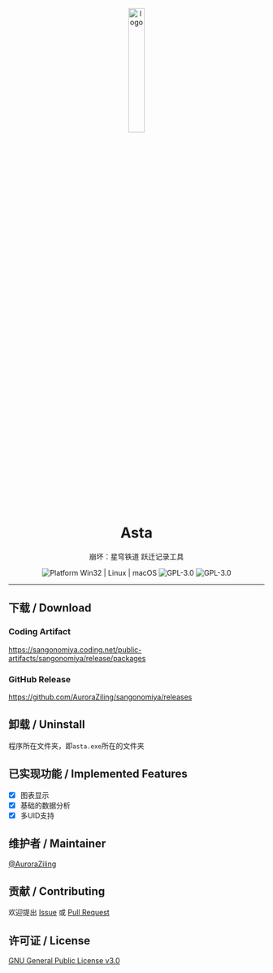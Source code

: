 <p align="center">
  <img width="25%" align="center" src="https://s1.imagehub.cc/images/2023/05/16/avatar_rounded.png" alt="logo">
</p>
<h1 align="center">
  Asta
</h1>
<p align="center">
  崩坏：星穹铁道 跃迁记录工具
</p>

<p align="center">
  <a style="text-decoration:none">
    <img src="https://img.shields.io/badge/Platform-Windows%20-lightgreen?style=flat-square" alt="Platform Win32 | Linux | macOS"/>
  </a>

  <a style="text-decoration:none">
    <img src=https://img.shields.io/badge/Language-Python-blue.svg?style=flat-square alt="GPL-3.0"/>
  </a>

  <a style="text-decoration:none">
    <img src=https://img.shields.io/badge/License-GPLv3-orange?style=flat-square alt="GPL-3.0"/>
  </a>
</p>


---

## 下载 / Download

### Coding Artifact

https://sangonomiya.coding.net/public-artifacts/sangonomiya/release/packages

### GitHub Release

https://github.com/AuroraZiling/sangonomiya/releases

## 卸载 / Uninstall

程序所在文件夹，即`asta.exe`所在的文件夹

## 已实现功能 / Implemented Features

- [x] 图表显示
- [x] 基础的数据分析
- [x] 多UID支持

## 维护者 / Maintainer

[@AuroraZiling](https://github.com/auroraziling)

## 贡献 / Contributing

欢迎提出 [Issue](https://github.com/AuroraZiling/asta/issues) 或 [Pull Request](https://github.com/AuroraZiling/asta/pulls)

## 许可证 / License

[GNU General Public License v3.0](https://github.com/AuroraZiling/asta/blob/main/LICENSE)
